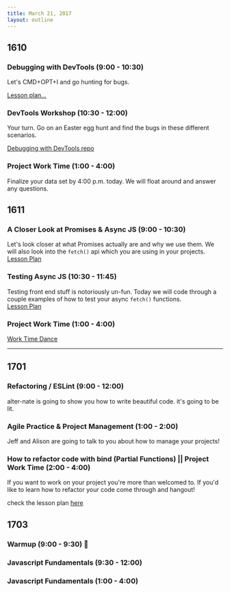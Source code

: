 ```yaml
---
title: March 21, 2017
layout: outline
---
```


## 1610

### Debugging with DevTools (9:00 - 10:30)
Let's CMD+OPT+I and go hunting for bugs.

[Lesson plan...](http://frontend.turing.io/lessons/debugging-with-devtools.html)

### DevTools Workshop (10:30 - 12:00)
Your turn. Go on an Easter egg hunt and find the bugs in these different scenarios.

[Debugging with DevTools repo](https://github.com/turingschool-examples/debugging-with-devtools/tree/master)

### Project Work Time (1:00 - 4:00)
Finalize your data set by 4:00 p.m. today. We will float around and answer any questions.

## 1611

### A Closer Look at Promises & Async JS (9:00 - 10:30)  
Let's look closer at what Promises actually are and why we use them. We will also look into the `fetch()` api which you are using in your projects.  
[Lesson Plan](http://frontend.turing.io/lessons/promises.html)  

### Testing Async JS  (10:30 - 11:45)  
Testing front end stuff is notoriously un-fun. Today we will code through a couple examples of how to test your async `fetch()` functions.  
[Lesson Plan](http://frontend.turing.io/lessons/testing-async.html)

### Project Work Time (1:00 - 4:00)  
[Work Time Dance](https://media.giphy.com/media/F9hQLAVhWnL56/giphy.gif)

-----------------------------------------------

## 1701


### Refactoring / ESLint  (9:00 - 12:00)

alter-nate is going to show you how to write beautiful code.
it's going to be lit.

### Agile Practice & Project Management (1:00 - 2:00)

Jeff and Alison are going to talk to you about how to manage your projects!

### How to refactor code with bind (Partial Functions) || Project Work Time (2:00 - 4:00)

If you want to work on your project you're more than welcomed to. If you'd like to
learn how to refactor your code come through and hangout!

check the lesson plan [here](http://frontend.turing.io/lessons/partial-functions.html)

## 1703

### Warmup (9:00 - 9:30) :muscle:

### Javascript Fundamentals (9:30 - 12:00)

### Javascript Fundamentals (1:00 - 4:00)

